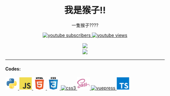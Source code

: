 <h1 align="center">我是猴子!!</h1>
<p align="center"> 一隻猴子???? </p>
<p align="center">
    <a href="https://www.youtube.com/channel/UCTDmw3PZcsXXWqoLxbT6gCA">
        <img alt="youtube subscribers" src="https://github-readme-youtube-stats.herokuapp.com/subscribers/index.php?id=UCTDmw3PZcsXXWqoLxbT6gCA&key=AIzaSyD13Zw08DCzDP2Cq7x7eIEhn6r2tvYphgs&label=Subscribers&style=for-the-badge&color=red&labelColor=ce4630"/>
    </a>
    <a href="https://www.youtube.com/channel/UCTDmw3PZcsXXWqoLxbT6gCA">
        <img alt="youtube views" src="https://github-readme-youtube-stats.herokuapp.com/views/index.php?id=UCTDmw3PZcsXXWqoLxbT6gCA&key=AIzaSyD13Zw08DCzDP2Cq7x7eIEhn6r2tvYphgs&label=View+Count&style=for-the-badge&color=blue&labelColor=0b689d"/>
    </a><br/><br/>
    <img src="https://github-readme-stats.vercel.app/api?username=a3510377&show_icons=true&theme=radical"/><br>
    <img src="https://github-readme-stats.vercel.app/api/top-langs/?username=a3510377&langs_count=8&theme=radical"/>
</p>
<hr>

#### Codes:

<a href="https://www.python.org" target="_blank"> 
    <img src="https://raw.githubusercontent.com/devicons/devicon/master/icons/python/python-original.svg" alt="python" width="40" height="40"/> 
</a>

<a href="https://developer.mozilla.org/en-US/docs/Web/JavaScript" target="_blank"> 
    <img src="https://raw.githubusercontent.com/devicons/devicon/master/icons/javascript/javascript-original.svg" alt="javascript" width="40" height="40"/> 
</a>

<a href="https://www.w3.org/html/" target="_blank">
    <img src="https://raw.githubusercontent.com/devicons/devicon/master/icons/html5/html5-original-wordmark.svg" alt="html5" width="40" height="40"/> 
</a>

<a href="https://www.w3schools.com/css/" target="_blank"> 
    <img src="https://raw.githubusercontent.com/devicons/devicon/master/icons/css3/css3-original-wordmark.svg" alt="css3" width="40" height="40"/> 
</a>
<a href="https://nodejs.org/en/" target="_blank"> 
    <img src="https://nodejs.org/static/images/logo.svg" alt="css3" width="40" height="40"/> 
</a>
<a href="https://sass-lang.com" target="_blank"> 
    <img src="https://raw.githubusercontent.com/devicons/devicon/master/icons/sass/sass-original.svg" alt="sass" width="40" height="40"/> 
</a>
<a href="https://vuepress.vuejs.org/" target="_blank"> 
    <img src="https://raw.githubusercontent.com/AliasIO/wappalyzer/master/src/drivers/webextension/images/icons/VuePress.svg" alt="vuepress" width="40" height="40"/> 
</a>
<a href="https://www.typescriptlang.org/" target="_blank"> 
    <img src="https://raw.githubusercontent.com/devicons/devicon/master/icons/typescript/typescript-original.svg" alt="typescript" width="40" height="40"/> 
</a> 
